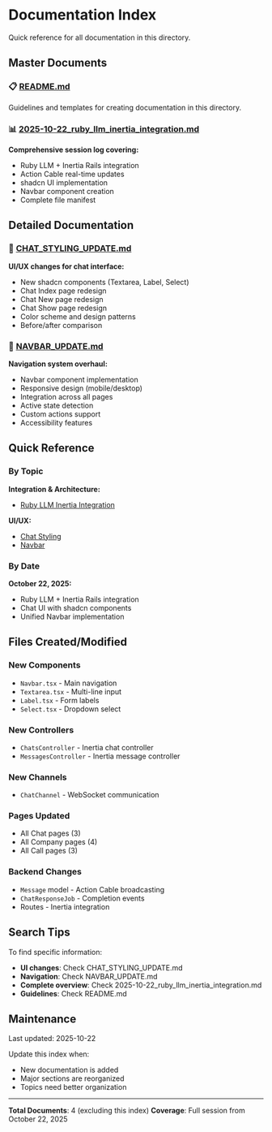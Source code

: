 # Documentation Index

Quick reference for all documentation in this directory.

## Master Documents

### 📋 [README.md](./README.md)
Guidelines and templates for creating documentation in this directory.

### 📊 [2025-10-22_ruby_llm_inertia_integration.md](./2025-10-22_ruby_llm_inertia_integration.md)
**Comprehensive session log covering:**
- Ruby LLM + Inertia Rails integration
- Action Cable real-time updates
- shadcn UI implementation
- Navbar component creation
- Complete file manifest

## Detailed Documentation

### 🎨 [CHAT_STYLING_UPDATE.md](./CHAT_STYLING_UPDATE.md)
**UI/UX changes for chat interface:**
- New shadcn components (Textarea, Label, Select)
- Chat Index page redesign
- Chat New page redesign
- Chat Show page redesign
- Color scheme and design patterns
- Before/after comparison

### 🧭 [NAVBAR_UPDATE.md](./NAVBAR_UPDATE.md)
**Navigation system overhaul:**
- Navbar component implementation
- Responsive design (mobile/desktop)
- Integration across all pages
- Active state detection
- Custom actions support
- Accessibility features

## Quick Reference

### By Topic

**Integration & Architecture:**
- [Ruby LLM Inertia Integration](./2025-10-22_ruby_llm_inertia_integration.md)

**UI/UX:**
- [Chat Styling](./CHAT_STYLING_UPDATE.md)
- [Navbar](./NAVBAR_UPDATE.md)

### By Date

**October 22, 2025:**
- Ruby LLM + Inertia Rails integration
- Chat UI with shadcn components
- Unified Navbar implementation

## Files Created/Modified

### New Components
- `Navbar.tsx` - Main navigation
- `Textarea.tsx` - Multi-line input
- `Label.tsx` - Form labels
- `Select.tsx` - Dropdown select

### New Controllers
- `ChatsController` - Inertia chat controller
- `MessagesController` - Inertia message controller

### New Channels
- `ChatChannel` - WebSocket communication

### Pages Updated
- All Chat pages (3)
- All Company pages (4)
- All Call pages (3)

### Backend Changes
- `Message` model - Action Cable broadcasting
- `ChatResponseJob` - Completion events
- Routes - Inertia integration

## Search Tips

To find specific information:
- **UI changes**: Check CHAT_STYLING_UPDATE.md
- **Navigation**: Check NAVBAR_UPDATE.md
- **Complete overview**: Check 2025-10-22_ruby_llm_inertia_integration.md
- **Guidelines**: Check README.md

## Maintenance

Last updated: 2025-10-22

Update this index when:
- New documentation is added
- Major sections are reorganized
- Topics need better organization

---

**Total Documents**: 4 (excluding this index)
**Coverage**: Full session from October 22, 2025

